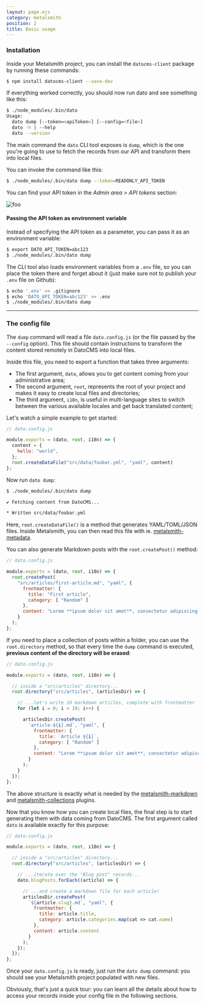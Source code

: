 ```yaml
---
layout: page.ejs
category: metalsmith
position: 2
title: Basic usage
---
```


### Installation

Inside your Metalsmith project, you can install the `datocms-client` package by running these commands:

```bash
$ npm install datocms-client --save-dev
```

If everything worked correctly, you should now run dato and see something like this:

```bash
$ ./node_modules/.bin/dato
Usage:
  dato dump [--token=<apiToken>] [--config=<file>]
  dato -h | --help
  dato --version
```


The main command the `dato` CLI tool exposes is `dump`, which is the one you're going to use to fetch the records from our API and transform them into local files.

You can invoke the command like this:

```bash
$ ./node_modules/.bin/dato dump --token=READONLY_API_TOKEN
```

You can find your API token in the *Admin area > API tokens* section:

![foo](/images/api-token.png)

#### Passing the API token as environment variable

Instead of specifying the API token as a parameter, you can pass it as an environment variable:

```bash
$ export DATO_API_TOKEN=abc123
$ ./node_modules/.bin/dato dump
```

The CLI tool also loads environment variables from a `.env` file, so you can place the token there and forget about it (just make sure not to publish your `.env` file on Github):

```bash
$ echo '.env' >> .gitignore
$ echo 'DATO_API_TOKEN=abc123' >> .env
$ ./node_modules/.bin/dato dump
```

---

### The config file

The `dump` command will read a file `dato.config.js` (or the file passed by the `--config` option). This file should contain instructions to transform the content stored remotely in DatoCMS into local files.

Inside this file, you need to export a function that takes three arguments:

* The first argument, `dato`, allows you to get content coming from your administrative area;
* The second argument, `root`, represents the root of your project and makes it easy to create local files and directories;
* The third argument, `i18n`, is useful in multi-language sites to switch between the various available locales and get back translated content;

Let's watch a simple example to get started:

```javascript
// dato.config.js

module.exports = (dato, root, i18n) => {
  content = {
    hello: "world",
  };
  root.createDataFile("src/data/foobar.yml", "yaml", content)
};
```

Now run `dato dump`:

```bash
$ ./node_modules/.bin/dato dump

✔ Fetching content from DatoCMS...

* Written src/data/foobar.yml
```

Here, `root.createDataFile()` is a method that generates YAML/TOML/JSON files. Inside Metalsmith, you can then read this file with ie. [metalsmith-metadata](https://github.com/segmentio/metalsmith-metadata).

You can also generate Markdown posts with the `root.createPost()` method:

```javascript
// dato.config.js

module.exports = (dato, root, i18n) => {
  root.createPost(
    "src/articles/first-article.md", "yaml", {
      frontmatter: { 
        title: "First article", 
        category: [ "Random" ] 
      },
      content: "Lorem **ipsum dolor sit amet**, consectetur adipiscing elit."
    }
  );
};
```

If you need to place a collection of posts within a folder, you can use the `root.directory` method, so that every time the `dump` command is executed, **previous content of the directory will be erased**:

```javascript
// dato.config.js

module.exports = (dato, root, i18n) => {

  // inside a "src/articles" directory...
  root.directory("src/articles", (articlesDir) => {

    // ...let's write 10 markdown articles, complete with frontmatter
    for (let i = 0; i < 10; i++) {

      articlesDir.createPost(
        `article-${i}.md`, "yaml", {
          frontmatter: { 
            title: `Article ${i}`, 
            category: [ "Random" ] 
          },
          content: "Lorem **ipsum dolor sit amet**, consectetur adipiscing elit."
        }
      );
    }
  });
};
```

The above structure is exactly what is needed by the [metalsmith-markdown](https://github.com/segmentio/metalsmith-markdown) and [metalsmith-collections](https://github.com/segmentio/metalsmith-collections) plugins.

Now that you know how you can create local files, the final step is to start generating them with data coming from DatoCMS. The first argument called `dato` is available exactly for this purpose:

```javascript
// dato.config.js

module.exports = (dato, root, i18n) => {

  // inside a "src/articles" directory...
  root.directory("src/articles", (articlesDir) => {

    // ...iterate over the "Blog post" records...
    dato.blogPosts.forEach((article) => {

      // ...and create a markdown file for each article!
      articlesDir.createPost(
        `${article.slug}.md`, "yaml", {
          frontmatter: { 
            title: article.title, 
            category: article.categories.map(cat => cat.name)
          },
          content: article.content
        }
      );
    });
  });
};
```

Once your `dato.config.js` is ready, just run the `dato dump` command: you should see your Metalsmith project populated with new files.

Obviously, that's just a quick tour: you can learn all the details about how to access your records inside your config file in the following sections.
